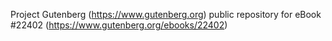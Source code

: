 Project Gutenberg (https://www.gutenberg.org) public repository for eBook #22402 (https://www.gutenberg.org/ebooks/22402)
